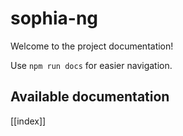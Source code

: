 # sophia-ng

Welcome to the project documentation!

Use `npm run docs` for easier navigation.

## Available documentation

[[index]]
